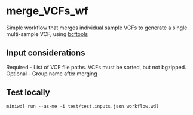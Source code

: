 # merge_VCFs_wf
Simple workflow that merges individual sample VCFs to generate a single multi-sample VCF, using [bcftools](https://github.com/samtools/bcftools)

## Input considerations
Required - List of VCF file paths. VCFs must be sorted, but not bgzipped. <br>
Optional - Group name after merging

## Test locally
```
miniwdl run --as-me -i test/test.inputs.json workflow.wdl
```
